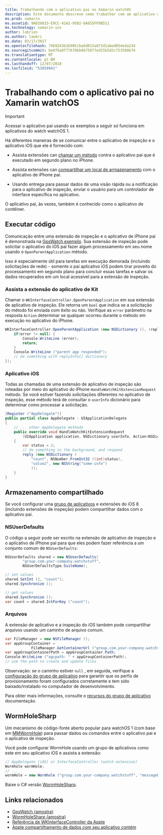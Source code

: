 ```yaml
---
title: Trabalhando com o aplicativo pai no Xamarin watchOS
description: Este documento descreve como trabalhar com um aplicativo do pai do watchOS no Xamarin. Ele aborda as extensões de aplicativo do WatchKit, aplicativos iOS, armazenamento compartilhado e muito mais.
ms.prod: xamarin
ms.assetid: 9AD29833-E9CC-41A3-95D2-8A655FF0B511
ms.technology: xamarin-ios
author: lobrien
ms.author: laobri
ms.date: 03/17/2017
ms.openlocfilehash: 74b9243b1b985cba6d815a673d1abed054eda234
ms.sourcegitcommit: be6f6a8f77679bb9675077ed25b5d2c753580b74
ms.translationtype: MT
ms.contentlocale: pt-BR
ms.lasthandoff: 12/07/2018
ms.locfileid: "53059941"
---
```

# <a name="working-with-the-watchos-parent-application-in-xamarin"></a>Trabalhando com o aplicativo pai no Xamarin watchOS

> [!IMPORTANT]
> Acessar o aplicativo pai usando os exemplos a seguir só funciona em aplicativos do watch watchOS 1.


Há diferentes maneiras de se comunicar entre o aplicativo de inspeção e o aplicativo iOS que ele é fornecido com:

- Assista extensões can [chamar um método](#code) contra o aplicativo pai que é executado em segundo plano no iPhone.

- Assista extensões can [compartilhar um local de armazenamento](#storage) com o aplicativo de iPhone pai.

- Usando entrega para passar dados de uma visão rápida ou a notificação para o aplicativo de inspeção, enviar o usuário para um controlador de interface específica no aplicativo.

O aplicativo pai, às vezes, também é conhecido como o aplicativo de contêiner.


<a name="code" />

## <a name="run-code"></a>Executar código

Comunicação entre uma extensão de inspeção e o aplicativo de iPhone pai é demonstrada na [GpsWatch exemplo](https://developer.xamarin.com/samples/GpsWatch).
Sua extensão de inspeção pode solicitar o aplicativo do iOS pai fazer algum processamento em seu nome usando o `OpenParentApplication` método.

Isso é especialmente útil para tarefas em execução demorada (incluindo solicitações de rede) - somente o pai aplicativo iOS podem tirar proveito do processamento em segundo plano para concluir essas tarefas e salvar os dados recuperados em um local acessível para a extensão de inspeção.



### <a name="watch-kit-app-extension"></a>Assista a extensão do aplicativo de Kit

Chamar o `WKInterfaceController.OpenParentApplication` em sua extensão de aplicativo de inspeção. Ele retorna um `bool` que indica se a solicitação do método foi enviada com êxito ou não. Verifique as `error` parâmetro na resposta `Action` determinar se qualquer ocorreu durante o método em execução no aplicativo do iPhone.

```csharp
WKInterfaceController.OpenParentApplication (new NSDictionary (), (replyInfo, error) => {
    if(error != null) {
        Console.WriteLine (error);
        return;
    }
    Console.WriteLine ("parent app responded");
    // do something with replyInfo[] dictionary
});
```


### <a name="ios-app"></a>Aplicativo iOS

Todas as chamadas de uma extensão de aplicativo de inspeção são roteadas por meio do aplicativo do iPhone `HandleWatchKitExtensionRequest` método.
Se você estiver fazendo solicitações diferentes no aplicativo de inspeção, esse método terá de consultar o `userInfo` dicionário para determinar como processar a solicitação.


```csharp
[Register ("AppDelegate")]
public partial class AppDelegate : UIApplicationDelegate
{
    // ... other AppDelegate methods
    public override void HandleWatchKitExtensionRequest
        (UIApplication application, NSDictionary userInfo, Action<NSDictionary> reply)
    {
        var status = 2;
        // do something in the background, and respond
        reply (new NSDictionary (
            "count", NSNumber.FromInt32 ((int)status),
            "value2", new NSString("some-info")
            ));
    }
}
```


<a name="storage" />

## <a name="shared-storage"></a>Armazenamento compartilhado

Se você configurar uma [grupo de aplicativos](~/ios/watchos/app-fundamentals/app-groups.md) e extensões do iOS 8 (incluindo extensões de inspeção) podem compartilhar dados com o aplicativo pai.

<a name="nsuserdefaults" />

### <a name="nsuserdefaults"></a>NSUserDefaults

O código a seguir pode ser escrito na extensão de aplicativo de inspeção e o aplicativo de iPhone pai para que eles podem fazer referência a um conjunto comum de `NSUserDefaults`:

```csharp
NSUserDefaults shared = new NSUserDefaults(
        "group.com.your-company.watchstuff",
        NSUserDefaultsType.SuiteName);

// set values
shared.SetInt (2, "count");
shared.Synchronize ();

// get values
shared.Synchronize ();
var count = shared.IntForKey ("count");
```

<a name="files" />

### <a name="files"></a>Arquivos

A extensão de aplicativo e a inspeção do iOS também pode compartilhar arquivos usando um caminho de arquivo comum.

```csharp
var FileManager = new NSFileManager ();
var appGroupContainer =
            FileManager.GetContainerUrl ("group.com.your-company.watchstuff");
var appGroupContainerPath = appGroupContainer.Path;
Console.WriteLine ("agcpath: " + appGroupContainerPath);
// use the path to create and update files
```

Observação: se o caminho estiver `null` , em seguida, verifique a [configuração do grupo de aplicativo](~/ios/watchos/app-fundamentals/app-groups.md) para garantir que os perfis de provisionamento foram configurados corretamente e tem sido baixado/instalado no computador de desenvolvimento.

Para obter mais informações, consulte o [recursos do grupo de aplicativo](~/ios/deploy-test/provisioning/capabilities/app-groups-capabilities.md) documentação.

## <a name="wormholesharp"></a>WormHoleSharp

Um mecanismo de código-fonte aberto popular para watchOS 1 (com base em [MMWormHole](https://github.com/mutualmobile/MMWormhole)) para passar dados ou comandos entre o aplicativo pai e o aplicativo de inspeção.

Você pode configurar WormHole usando um grupo de aplicativos como este em seu aplicativo iOS e assista a extensão:

```csharp
// AppDelegate (iOS) or InterfaceController (watch extension)
Wormhole wormHole;
// ...
wormHole = new Wormhole ("group.com.your-company.watchstuff", "messageDir");
```

Baixe o C# versão [WormHoleSharp](https://github.com/Clancey/WormHoleSharp).



## <a name="related-links"></a>Links relacionados

- [GpsWatch (amostra)](https://developer.xamarin.com/samples/monotouch/watchOS/WatchKitCatalog/)
- [WormHoleSharp (amostra)](https://github.com/Clancey/WormHoleSharp)
- [Referência de WKInterfaceController da Apple](https://developer.apple.com/library/prerelease/ios/documentation/WatchKit/Reference/WKInterfaceController_class/index.html#//apple_ref/occ/clm/WKInterfaceController/openParentApplication:reply:)
- [Apple compartilhamento de dados com seu aplicativo contém](https://developer.apple.com/library/ios/documentation/General/Conceptual/ExtensibilityPG/ExtensionScenarios.html)
